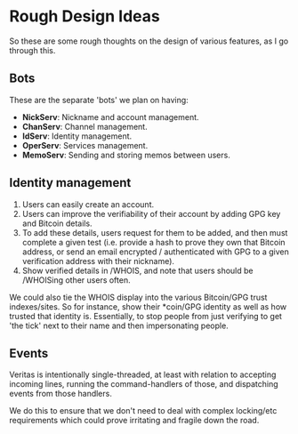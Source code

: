 # Rough Design Ideas

So these are some rough thoughts on the design of various features, as I go through this.


## Bots

These are the separate 'bots' we plan on having:

* **NickServ**: Nickname and account management.
* **ChanServ**: Channel management.
* **IdServ**: Identity management.
* **OperServ**: Services management.
* **MemoServ**: Sending and storing memos between users.


## Identity management

1. Users can easily create an account.
2. Users can improve the verifiability of their account by adding GPG key and Bitcoin details.
3. To add these details, users request for them to be added, and then must complete a given test (i.e. provide a hash to prove they own that Bitcoin address, or send an email encrypted / authenticated with GPG to a given verification address with their nickname).
4. Show verified details in /WHOIS, and note that users should be /WHOISing other users often.

We could also tie the WHOIS display into the various Bitcoin/GPG trust indexes/sites. So for instance, show their *coin/GPG identity as well as how trusted that identity is. Essentially, to stop people from just verifying to get 'the tick' next to their name and then impersonating people.


## Events

Veritas is intentionally single-threaded, at least with relation to accepting incoming lines, running the command-handlers of those, and dispatching events from those handlers.

We do this to ensure that we don't need to deal with complex locking/etc requirements which could prove irritating and fragile down the road.
